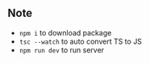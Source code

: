 ## Note
- ``npm i`` to download package 
- ``tsc --watch`` to auto convert TS to JS
- ``npm run dev`` to run server